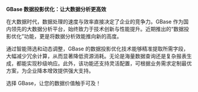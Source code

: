 **GBase 数据投影优化：让大数据分析更高效**

在大数据时代，数据处理的速度与效率直接决定了企业的竞争力。GBase 作为国内领先的大数据分析平台，始终致力于技术创新与性能提升。近期推出的“数据投影优化”功能，更是将数据分析效能推向新的高度。

通过智能筛选和动态调整，GBase 的数据投影优化技术能够精准提取所需字段，大幅减少冗余计算，从而显著降低资源消耗。无论是海量数据查询还是复杂报表生成，都能实现秒级响应。此外，该功能还支持灵活配置，可根据业务需求定制最优方案，为企业降本增效提供强大支持。

选择 GBase，让您的数据价值触手可及！
